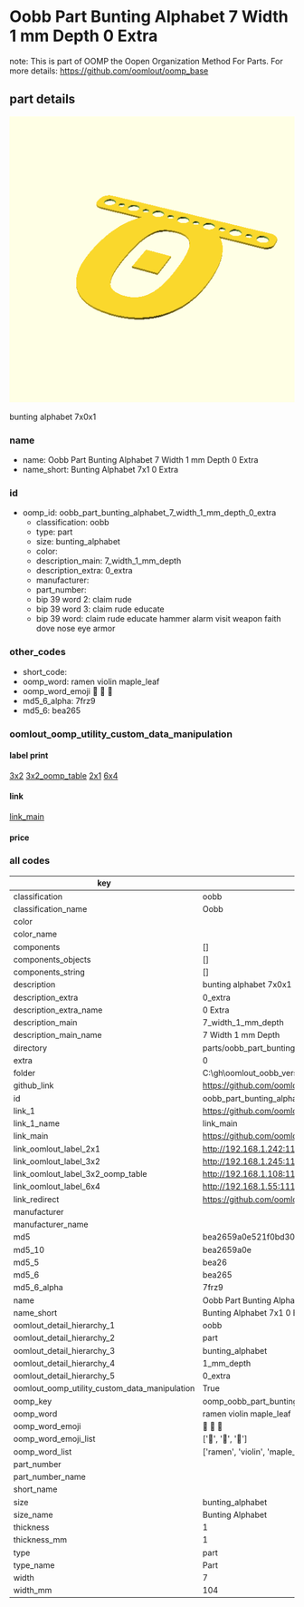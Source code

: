 # Oobb Part Bunting Alphabet 7 Width 1 mm Depth 0 Extra  

note: This is part of OOMP the Oopen Organization Method For Parts. For more details: https://github.com/oomlout/oomp_base

##  part details
  

[![](3dpr.png)](3dpr.png)

bunting alphabet 7x0x1



### name
* name: Oobb Part Bunting Alphabet 7 Width 1 mm Depth 0 Extra
* name_short: Bunting Alphabet 7x1 0 Extra
### id
* oomp_id: oobb_part_bunting_alphabet_7_width_1_mm_depth_0_extra
  * classification: oobb
  * type: part
  * size: bunting_alphabet
  * color: 
  * description_main: 7_width_1_mm_depth
  * description_extra: 0_extra
  * manufacturer: 
  * part_number: 
  * bip 39 word 2: claim rude
  * bip 39 word 3: claim rude educate
  * bip 39 word: claim rude educate hammer alarm visit weapon faith dove nose eye armor

### other_codes
* short_code: 
* oomp_word: ramen violin maple_leaf
* oomp_word_emoji :ramen: :violin: :maple_leaf:
* md5_6_alpha: 7frz9
* md5_6: bea265






### oomlout_oomp_utility_custom_data_manipulation
#### label print
[3x2](http://192.168.1.245:1112/?label=oomp%207frz9)
[3x2_oomp_table](http://192.168.1.108:1112/?label=oomp%207frz9)
[2x1](http://192.168.1.242:1112/?label=oomp%207frz9)
[6x4](http://192.168.1.55:1112/?label=oomp%207frz9)    

#### link

[link_main](https://github.com/oomlout/oomlout_oobb_version_4_generated_parts/tree/main/navigation_oomp/oobb/part/bunting_alphabet/7_width_1_mm_depth/0_extra/part)                              

#### price







### all codes 
| key | value |  
| --- | --- |  
| classification | oobb |  
| classification_name | Oobb |  
| color |  |  
| color_name |  |  
| components | [] |  
| components_objects | [] |  
| components_string | [] |  
| description | bunting alphabet 7x0x1 |  
| description_extra | 0_extra |  
| description_extra_name | 0 Extra |  
| description_main | 7_width_1_mm_depth |  
| description_main_name | 7 Width 1 mm Depth |  
| directory | parts/oobb_part_bunting_alphabet_7_width_1_mm_depth_0_extra |  
| extra | 0 |  
| folder | C:\gh\oomlout_oobb_version_4_generated_parts\parts\oobb_part_bunting_alphabet_7_width_1_mm_depth_0_extra |  
| github_link | https://github.com/oomlout/oomlout_oomp_part_src/tree/main/parts/oobb_part_bunting_alphabet_7_width_1_mm_depth_0_extra |  
| id | oobb_part_bunting_alphabet_7_width_1_mm_depth_0_extra |  
| link_1 | https://github.com/oomlout/oomlout_oobb_version_4_generated_parts/tree/main/navigation_oomp/oobb/part/bunting_alphabet/7_width_1_mm_depth/0_extra/part |  
| link_1_name | link_main |  
| link_main | https://github.com/oomlout/oomlout_oobb_version_4_generated_parts/tree/main/navigation_oomp/oobb/part/bunting_alphabet/7_width_1_mm_depth/0_extra/part |  
| link_oomlout_label_2x1 | http://192.168.1.242:1112/?label=oomp%207frz9 |  
| link_oomlout_label_3x2 | http://192.168.1.245:1112/?label=oomp%207frz9 |  
| link_oomlout_label_3x2_oomp_table | http://192.168.1.108:1112/?label=oomp%207frz9 |  
| link_oomlout_label_6x4 | http://192.168.1.55:1112/?label=oomp%207frz9 |  
| link_redirect | https://github.com/oomlout/oomlout_oobb_version_4_generated_parts/tree/main/parts/oobb_bunting_alphabet_07_01_ex_0 |  
| manufacturer |  |  
| manufacturer_name |  |  
| md5 | bea2659a0e521f0bd302e6888d2f394d |  
| md5_10 | bea2659a0e |  
| md5_5 | bea26 |  
| md5_6 | bea265 |  
| md5_6_alpha | 7frz9 |  
| name | Oobb Part Bunting Alphabet 7 Width 1 mm Depth 0 Extra |  
| name_short | Bunting Alphabet 7x1 0 Extra |  
| oomlout_detail_hierarchy_1 | oobb |  
| oomlout_detail_hierarchy_2 | part |  
| oomlout_detail_hierarchy_3 | bunting_alphabet |  
| oomlout_detail_hierarchy_4 | 1_mm_depth |  
| oomlout_detail_hierarchy_5 | 0_extra |  
| oomlout_oomp_utility_custom_data_manipulation | True |  
| oomp_key | oomp_oobb_part_bunting_alphabet_7_width_1_mm_depth_0_extra |  
| oomp_word | ramen violin maple_leaf |  
| oomp_word_emoji | :ramen: :violin: :maple_leaf: |  
| oomp_word_emoji_list | [':ramen:', ':violin:', ':maple_leaf:'] |  
| oomp_word_list | ['ramen', 'violin', 'maple_leaf'] |  
| part_number |  |  
| part_number_name |  |  
| short_name |  |  
| size | bunting_alphabet |  
| size_name | Bunting Alphabet |  
| thickness | 1 |  
| thickness_mm | 1 |  
| type | part |  
| type_name | Part |  
| width | 7 |  
| width_mm | 104 |  
